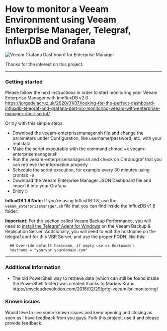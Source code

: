 How to monitor a Veeam Environment using Veeam Enterprise Manager, Telegraf, InfluxDB and Grafana
===================
![Veeam Grafana Dashboard for Enterprise Manager](https://jorgedelacruz.uk/wp-content/uploads/2020/01/2020-05-26_16-40-49.jpg)

Thanks for the interest on this project. 

----------
### Getting started
Please follow the next instructions in order to start monitoring your Veeam Enterprise Manager with InmfluxDB v2.0 - https://jorgedelacruz.uk/2020/01/07/looking-for-the-perfect-dashboard-influxdb-telegraf-and-grafana-part-xix-monitoring-veeam-with-enterprise-manager-shell-script/

Or try with this simple steps:
* Download the veeam-enterprisemanager.sh file and change the parameters under Configuration, like username/password, etc. with your real data
* Make the script executable with the command chmod +x veeam-enterprisemanager.sh
* Run the veeam-enterprisemanager.sh and check on Chronograf that you can retrieve the information properly
* Schedule the script execution, for example every 30 minutes using crontab -e
* Download the Veeam Enterprise Manager JSON Dashboard file and import it into your Grafana
* Enjoy :)

**InfluxDB 1.8 Note:** If you're using InfluxDB 1.8, use the `veeam_enterprisemanager.sh` file that you can find inside the InfluxDB v1.8 folder.

**Important:** For the section called Veeam Backup Performance, you will need to [install the Telegraf Agent for Windows](https://github.com/influxdata/telegraf/blob/master/docs/WINDOWS_SERVICE.md) on the Veeam Backup & Replication Server. Additionally, you will need to edit the hostname on the telegraf.conf for this VBR Server, and use the proper FQDN, like this:

      ## Override default hostname, if empty use os.Hostname()
      hostname = "yourvbr.yourdomain.com"

----------

### Additional Information
* The old PowerShell way to retrieve data (which can still be found inside the PowerShell folder) was created thanks to Markus Kraus: https://mycloudrevolution.com/2016/02/29/prtg-veeam-br-monitoring/

### Known issues 
Would love to see some known issues and keep opening and closing as soon as I have feedback from you guys. Fork this project, use it and please provide feedback.
